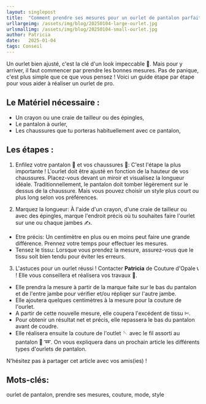 ```yaml
---
layout: singlepost
title:  "Comment prendre ses mesures pour un ourlet de pantalon parfait !"
urllargeimg: /assets/img/blog/20250104-large-ourlet.jpg
urlsmallimg: /assets/img/blog/20250104-small-ourlet.jpg
author: Patricia
date:   2025-01-04
tags: Conseil
---
```

Un ourlet bien ajusté, c'est la clé d'un look impeccable &#128378;. Mais pour y arriver, il faut commencer par prendre les bonnes mesures. Pas de panique, c'est plus simple que ce que vous pensez ! Voici un guide étape par étape pour vous aider à réaliser un ourlet de pro.

## Le Matériel nécessaire :
* Un crayon ou une craie de tailleur ou des épingles,
* Le pantalon à ourler,
* Les chaussures que tu porteras habituellement avec ce pantalon,


## Les étapes :
1. Enfilez votre pantalon &#128086; et vos chaussures &#128096;: 
C'est l'étape la plus importante ! L'ourlet doit être ajusté en fonction de la hauteur de vos chaussures.
Placez-vous devant un miroir et visualisez la longueur idéale. Traditionnellement, le pantalon doit tomber légèrement sur le dessus de la chaussure. Mais vous pouvez choisir un style plus court ou plus long selon vos préférences.

2. Marquez la longueur: 
À l'aide d'un crayon, d'une craie de tailleur ou avec des épingles, marque l'endroit précis où tu souhaites faire l'ourlet sur une ou chaque jambes &#9997;.

* Etre précis: Un centimètre en plus ou en moins peut faire une grande différence. Prennez votre temps pour effectuer les mesures.
* Tensez le tissu: Lorsque vous prendez la mesure, assurez-vous que le tissu soit bien tendu pour éviter les erreurs.

3. L'astuces pour un ourlet réussi ! Contacter **Patricia**  de Couture d'Opale &#128222; ! 
Elle vous conseillera et réalisera vos travaux &#127881;.

* Elle prendra la mesure à partir de la marque faite sur le bas du pantalon et de l'entre jambe pour vérifier et/ou répliqer sur l'autre jambe. 
* Elle ajoutera quelques centimètres à la mesure pour la couture de l'ourlet. 
* A partir de cette nouvelle mesure, elle coupera l'excédent de tissu &#9988;.
* Pour obtenir un résultat net et précis, elle repassera le bas du pantalon avant de coudre.
* Elle réalisera ensuite la couture de l'outlet 🪡 avec le fil assorti au pantalon 🧵 &#10175;. On vous expliquera dans un prochain article les différents types d'ourlets de pantalon.


N'hésitez pas à partager cet article avec vos amis(ies) !

## Mots-clés: 
ourlet de pantalon, prendre ses mesures, couture, mode, style
